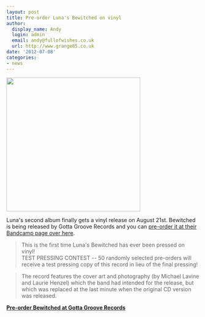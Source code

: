 ```yaml
---
layout: post
title: Pre-order Luna's Bewitched on vinyl
author:
  display_name: Andy
  login: admin
  email: andy@fullofwishes.co.uk
  url: http://www.grange85.co.uk
date: '2012-07-08'
categories:
- news
---
```

<p><img alt="" src="https://media.fullofwishes.co.uk/02-luna/sleeves/bewitched-LP.jpg" title="Bewitched - Luna" class="aligncenter" width="350" height="350" /></p>
<p>Luna's second album finally gets a vinyl release on August 21st. Bewitched is being released by Gotta Groove Records and you can <a href="http://gottagrooverecords.bandcamp.com/album/luna-bewitched-on-vinyl">pre-order it at their Bandcamp page over here</a>.</p>
<blockquote><p>This is the first time Luna's Bewitched has ever been pressed on vinyl!<br />
TEST PRESSING CONTEST -- 50 randomly selected pre-orders will receive a test pressing copy of this record in lieu of the final pressing! </p></blockquote>
<blockquote><p>The record features the cover art and photography (by Michael Lavine and Laurie Henzel) which the band had intended for the release, but which was replaced at the last minute when the original CD version was released. </p></blockquote>
<p><strong><a href="http://gottagrooverecords.bandcamp.com/album/luna-bewitched-on-vinyl">Pre-order Bewitched at Gotta Groove Records</a></strong></p>

